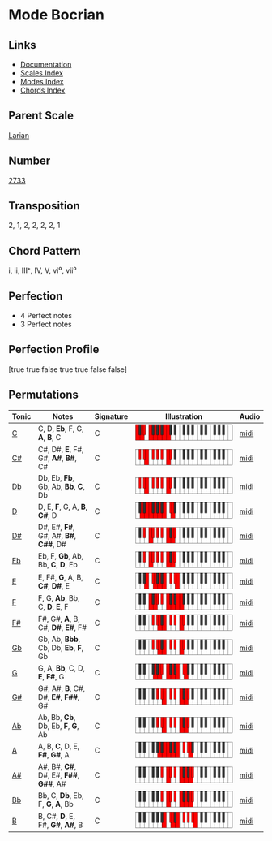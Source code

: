 # Mode Bocrian

## Links

- [Documentation](README.md)
- [Scales Index](Scales.md)
- [Modes Index](Modes.md)
- [Chords Index](Chords.md)

## Parent Scale

[Larian](ScaleLarian.md)

## Number

[2733](https://ianring.com/musictheory/scales/2733)

## Transposition

2, 1, 2, 2, 2, 2, 1

## Chord Pattern

i, ii, III⁺, IV, V, vi⁰, vii⁰

## Perfection

- 4 Perfect notes
- 3 Perfect notes

## Perfection Profile

[true true false true true false false]

## Permutations

| Tonic | Notes | Signature | Illustration | Audio |
|-------|-------|-----------|--------------|-------|
| [C](ModeCNaturalBocrian.md) | C, D, **Eb**, F, G, **A**, **B**, C | C | ![CNaturalBocrian](ModeCNaturalBocrian.png) | [midi](https://github.com/edipermadi/music/blob/main/docs/ModeCNaturalBocrian.mid?raw=true) |
| [C#](ModeCSharpBocrian.md) | C#, D#, **E**, F#, G#, **A#**, **B#**, C# | C | ![CSharpBocrian](ModeCSharpBocrian.png) | [midi](https://github.com/edipermadi/music/blob/main/docs/ModeCSharpBocrian.mid?raw=true) |
| [Db](ModeDFlatBocrian.md) | Db, Eb, **Fb**, Gb, Ab, **Bb**, **C**, Db | C | ![DFlatBocrian](ModeDFlatBocrian.png) | [midi](https://github.com/edipermadi/music/blob/main/docs/ModeDFlatBocrian.mid?raw=true) |
| [D](ModeDNaturalBocrian.md) | D, E, **F**, G, A, **B**, **C#**, D | C | ![DNaturalBocrian](ModeDNaturalBocrian.png) | [midi](https://github.com/edipermadi/music/blob/main/docs/ModeDNaturalBocrian.mid?raw=true) |
| [D#](ModeDSharpBocrian.md) | D#, E#, **F#**, G#, A#, **B#**, **C##**, D# | C | ![DSharpBocrian](ModeDSharpBocrian.png) | [midi](https://github.com/edipermadi/music/blob/main/docs/ModeDSharpBocrian.mid?raw=true) |
| [Eb](ModeEFlatBocrian.md) | Eb, F, **Gb**, Ab, Bb, **C**, **D**, Eb | C | ![EFlatBocrian](ModeEFlatBocrian.png) | [midi](https://github.com/edipermadi/music/blob/main/docs/ModeEFlatBocrian.mid?raw=true) |
| [E](ModeENaturalBocrian.md) | E, F#, **G**, A, B, **C#**, **D#**, E | C | ![ENaturalBocrian](ModeENaturalBocrian.png) | [midi](https://github.com/edipermadi/music/blob/main/docs/ModeENaturalBocrian.mid?raw=true) |
| [F](ModeFNaturalBocrian.md) | F, G, **Ab**, Bb, C, **D**, **E**, F | C | ![FNaturalBocrian](ModeFNaturalBocrian.png) | [midi](https://github.com/edipermadi/music/blob/main/docs/ModeFNaturalBocrian.mid?raw=true) |
| [F#](ModeFSharpBocrian.md) | F#, G#, **A**, B, C#, **D#**, **E#**, F# | C | ![FSharpBocrian](ModeFSharpBocrian.png) | [midi](https://github.com/edipermadi/music/blob/main/docs/ModeFSharpBocrian.mid?raw=true) |
| [Gb](ModeGFlatBocrian.md) | Gb, Ab, **Bbb**, Cb, Db, **Eb**, **F**, Gb | C | ![GFlatBocrian](ModeGFlatBocrian.png) | [midi](https://github.com/edipermadi/music/blob/main/docs/ModeGFlatBocrian.mid?raw=true) |
| [G](ModeGNaturalBocrian.md) | G, A, **Bb**, C, D, **E**, **F#**, G | C | ![GNaturalBocrian](ModeGNaturalBocrian.png) | [midi](https://github.com/edipermadi/music/blob/main/docs/ModeGNaturalBocrian.mid?raw=true) |
| [G#](ModeGSharpBocrian.md) | G#, A#, **B**, C#, D#, **E#**, **F##**, G# | C | ![GSharpBocrian](ModeGSharpBocrian.png) | [midi](https://github.com/edipermadi/music/blob/main/docs/ModeGSharpBocrian.mid?raw=true) |
| [Ab](ModeAFlatBocrian.md) | Ab, Bb, **Cb**, Db, Eb, **F**, **G**, Ab | C | ![AFlatBocrian](ModeAFlatBocrian.png) | [midi](https://github.com/edipermadi/music/blob/main/docs/ModeAFlatBocrian.mid?raw=true) |
| [A](ModeANaturalBocrian.md) | A, B, **C**, D, E, **F#**, **G#**, A | C | ![ANaturalBocrian](ModeANaturalBocrian.png) | [midi](https://github.com/edipermadi/music/blob/main/docs/ModeANaturalBocrian.mid?raw=true) |
| [A#](ModeASharpBocrian.md) | A#, B#, **C#**, D#, E#, **F##**, **G##**, A# | C | ![ASharpBocrian](ModeASharpBocrian.png) | [midi](https://github.com/edipermadi/music/blob/main/docs/ModeASharpBocrian.mid?raw=true) |
| [Bb](ModeBFlatBocrian.md) | Bb, C, **Db**, Eb, F, **G**, **A**, Bb | C | ![BFlatBocrian](ModeBFlatBocrian.png) | [midi](https://github.com/edipermadi/music/blob/main/docs/ModeBFlatBocrian.mid?raw=true) |
| [B](ModeBNaturalBocrian.md) | B, C#, **D**, E, F#, **G#**, **A#**, B | C | ![BNaturalBocrian](ModeBNaturalBocrian.png) | [midi](https://github.com/edipermadi/music/blob/main/docs/ModeBNaturalBocrian.mid?raw=true) |
